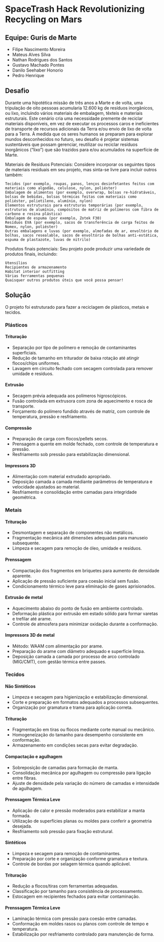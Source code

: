 # SpaceTrash Hack Revolutionizing Recycling on Mars

## Equipe: Guris de Marte

- Filipe Nascimento Moreira
- Mateus Alves Silva
- Nathan Rodrigues dos Santos
- Gustavo Machado Pontes
- Danilo Seehaber Honorio
- Pedro Henrique

## Desafio
Durante uma hipotética missão de três anos a Marte e de volta, uma tripulação de oito pessoas acumularia 12.600 kg de resíduos inorgânicos, ou lixo, incluindo vários materiais de embalagem, têxteis e materiais estruturais. Este cenário cria uma necessidade premente de reciclar materiais disponíveis, em vez de executar os processos caros e ineficientes de transporte de recursos adicionais da Terra e/ou envio de lixo de volta para a Terra. À medida que os seres humanos se preparam para explorar mundos desconhecidos no futuro, seu desafio é projetar sistemas sustentáveis que possam gerenciar, reutilizar ou reciclar resíduos inorgânicos (“lixo”) que são trazidos para e/ou acumulados na superfície de Marte.

Materiais de Resíduos Potenciais: Considere incorporar os seguintes tipos de materiais residuais em seu projeto, mas sinta-se livre para incluir outros também:

    Tecidos (por exemplo, roupas, panos, lenços desinfetantes feitos com materiais como algodão, celulose, nylon, poliéster)
    Embalagem de alimentos (por exemplo, overwrap, bolsas re-hidratáveis, bolsas de bebidas, bolsas térmicas feitas com materiais como poliéster, polietileno, alumínio, nylon)
    Elementos estruturais para estruturas temporárias (por exemplo, estruturas de alumínio, compósitos de matriz de polímeros com fibra de carbono e resina plástica)
    Embalagem de espuma (por exemplo, Zotek F30)
    Resíduos EVA (por exemplo, sacos de transferência de carga feitos de Nomex, nylon, poliéster)
    Outras embalagens e luvas (por exemplo, almofadas de ar, envoltório de bolhas, sacos resealable, sacos de envoltório de bolhas anti-estática, espuma de plastazote, luvas de nitrilo)

Produtos finais potenciais: Seu projeto pode produzir uma variedade de produtos finais, incluindo:

    Utensílios
    Recipientes de armazenamento
    Habitat interior outfitting
    Várias ferramentas pequenas
    Quaisquer outros produtos úteis que você possa pensar!

## Solução

O projeto foi estruturado para fazer a reciclagem de plásticos, metais e tecidos.

### Plásticos

#### Trituração
- Separação por tipo de polímero e remoção de contaminantes superficiais.
- Redução de tamanho em triturador de baixa rotação até atingir flocos/chips uniformes.
- Lavagem em circuito fechado com secagem controlada para remover umidade e resíduos.

#### Extrusão
- Secagem prévia adequada aos polímeros higroscópicos.
- Fusão controlada em extrusora com zona de aquecimento e rosca de transporte.
- Forçamento do polímero fundido através de matriz, com controle de temperatura, pressão e resfriamento.

#### Compressão
- Preparação de carga com flocos/pellets secos.
- Prensagem a quente em molde fechado, com controle de temperatura e pressão.
- Resfriamento sob pressão para estabilização dimensional.

#### Impressora 3D
- Alimentação com material extrudado apropriado.
- Deposição camada a camada mediante parâmetros de temperatura e velocidade ajustados ao material.
- Resfriamento e consolidação entre camadas para integridade geométrica.

### Metais

#### Trituração
- Desmontagem e separação de componentes não metálicos.
- Fragmentação mecânica até dimensões adequadas para manuseio subsequente.
- Limpeza e secagem para remoção de óleo, umidade e resíduos.

#### Prenssagem
- Compactação dos fragmentos em briquetes para aumento de densidade aparente.
- Aplicação de pressão suficiente para coesão inicial sem fusão.
- Condicionamento térmico leve para eliminação de gases aprisionados.

#### Extrusão de metal
- Aquecimento abaixo do ponto de fusão em ambiente controlado.
- Deformação plástica por extrusão em estado sólido para formar varetas e trefilar até arame.
- Controle de atmosfera para minimizar oxidação durante a conformação.

#### Impressora 3D de metal
- Método: WAAM com alimentação por arame.
- Preparação do arame com diâmetro adequado e superfície limpa.
- Deposição camada a camada por processo de arco controlado (MIG/CMT), com gestão térmica entre passes.

### Tecidos

#### Não Sintéticos
- Limpeza e secagem para higienização e estabilização dimensional.
- Corte e preparação em formatos adequados a processos subsequentes.
- Organização por gramatura e trama para aplicação correta.

#### Trituração
- Fragmentação em tiras ou flocos mediante corte manual ou mecânico.
- Homogeneização do tamanho para desempenho consistente em conformação.
- Armazenamento em condições secas para evitar degradação.

#### Compactação e agulhagem
- Sobreposição de camadas para formação de manta.
- Consolidação mecânica por agulhagem ou compressão para ligação entre fibras.
- Ajuste de densidade pela variação do número de camadas e intensidade de agulhagem.

#### Prenssagem Térmica Leve
- Aplicação de calor e pressão moderados para estabilizar a manta formada.
- Utilização de superfícies planas ou moldes para conferir a geometria desejada.
- Resfriamento sob pressão para fixação estrutural.

#### Sintéticos
- Limpeza e secagem para remoção de contaminantes.
- Preparação por corte e organização conforme gramatura e textura.
- Controle de bordas por selagem térmica quando aplicável.

#### Trituração
- Redução a flocos/tiras com ferramentas adequadas.
- Classificação por tamanho para consistência de processamento.
- Estocagem em recipientes fechados para evitar contaminação.

#### Prenssagem Térmica Leve
- Laminação térmica com pressão para coesão entre camadas.
- Conformação em moldes rasos ou planos com controle de tempo e temperatura.
- Estabilização por resfriamento controlado para manutenção de forma.